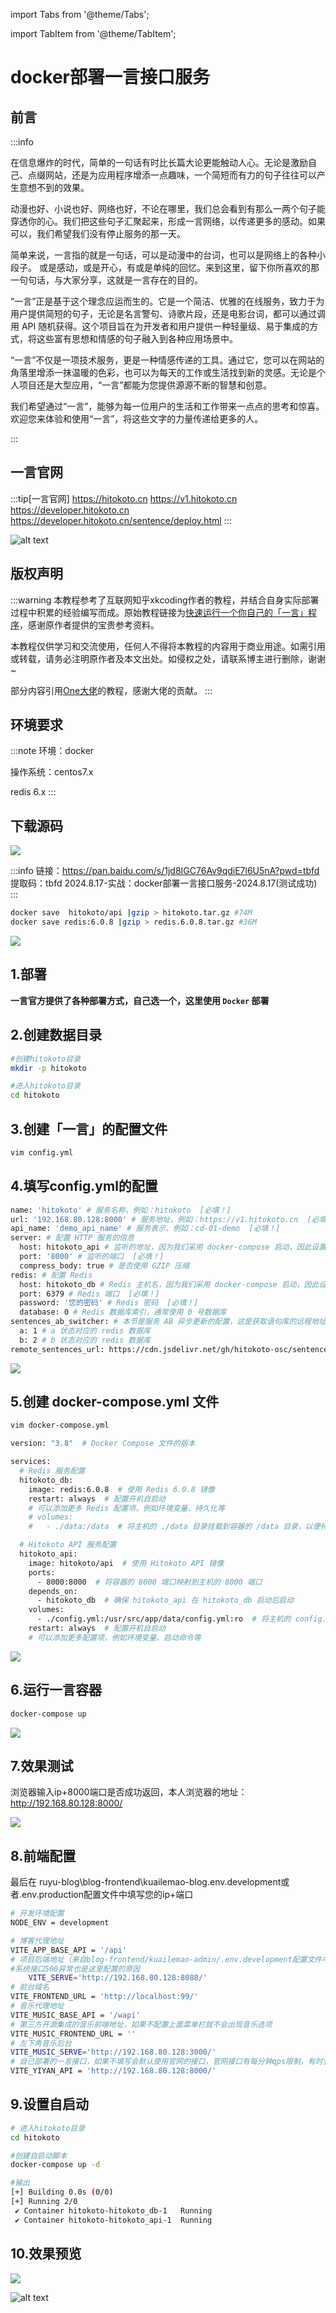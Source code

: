 import Tabs from '@theme/Tabs';

import TabItem from '@theme/TabItem';

# docker部署一言接口服务

## 前言

:::info

在信息爆炸的时代，简单的一句话有时比长篇大论更能触动人心。无论是激励自己、点缀网站，还是为应用程序增添一点趣味，一个简短而有力的句子往往可以产生意想不到的效果。

动漫也好、小说也好、网络也好，不论在哪里，我们总会看到有那么一两个句子能穿透你的心。我们把这些句子汇聚起来，形成一言网络，以传递更多的感动。如果可以，我们希望我们没有停止服务的那一天。

简单来说，一言指的就是一句话，可以是动漫中的台词，也可以是网络上的各种小段子。 或是感动，或是开心，有或是单纯的回忆。来到这里，留下你所喜欢的那一句句话，与大家分享，这就是一言存在的目的。

“一言”正是基于这个理念应运而生的。它是一个简洁、优雅的在线服务，致力于为用户提供简短的句子，无论是名言警句、诗歌片段，还是电影台词，都可以通过调用 API 随机获得。这个项目旨在为开发者和用户提供一种轻量级、易于集成的方式，将这些富有思想和情感的句子融入到各种应用场景中。

“一言”不仅是一项技术服务，更是一种情感传递的工具。通过它，您可以在网站的角落里增添一抹温暖的色彩，也可以为每天的工作或生活找到新的灵感。无论是个人项目还是大型应用，“一言”都能为您提供源源不断的智慧和创意。

我们希望通过“一言”，能够为每一位用户的生活和工作带来一点点的思考和惊喜。欢迎您来体验和使用“一言”，将这些文字的力量传递给更多的人。



:::

## 一言官网
:::tip[一言官网]
<Tabs>
  <TabItem value="apple" label="「一言」官网">https://hitokoto.cn</TabItem>
  <TabItem value="orange" label="「一言」在线 API 地址">https://v1.hitokoto.cn</TabItem>
  <TabItem value="banana" label="「一言」API 文档">https://developer.hitokoto.cn</TabItem>
  <TabItem value="「一言」官方部署文档" label="「一言」官方部署文档">https://developer.hitokoto.cn/sentence/deploy.html</TabItem>
</Tabs>
:::

![alt text](https://ice.frostsky.com/2024/08/18/a8dd3d24afbb1430da16ce03ab3fc59b.png)

## 版权声明

:::warning
本教程参考了互联网知乎xkcoding作者的教程，并结合自身实际部署过程中积累的经验编写而成。原始教程链接为[快速运行一个你自己的「一言」程序](https://zhuanlan.zhihu.com/p/272333970)，感谢原作者提供的宝贵参考资料。

本教程仅供学习和交流使用，任何人不得将本教程的内容用于商业用途。如需引用或转载，请务必注明原作者及本文出处。如侵权之处，请联系博主进行删除，谢谢~

部分内容引用[One大佬](https://wiki.onedayxyy.cn/blog)的教程，感谢大佬的贡献。
:::

## 环境要求

:::note
环境：docker

操作系统：centos7.x

redis 6.x
:::



## 下载源码



![](https://onedayxyy.cn/images/image-20240817234308639.png)

:::info
链接：https://pan.baidu.com/s/1jd8IGC76Av9qdiE7l6U5nA?pwd=tbfd 提取码：tbfd 2024.8.17-实战：docker部署一言接口服务-2024.8.17(测试成功)
:::



```bash
docker save  hitokoto/api |gzip > hitokoto.tar.gz #74M
docker save redis:6.0.8 |gzip > redis.6.0.8.tar.gz #36M
```

![](https://onedayxyy.cn/images/image-20240817233834783.png)

## 1.部署



**一言官方提供了各种部署方式，自己选一个，这里使用 `Docker` 部署**

## 2.创建数据目录

```bash
#创建hitokoto目录
mkdir -p hitokoto

#进入hitokoto目录
cd hitokoto
```



## 3.创建「一言」的配置文件

```bash
vim config.yml
```



## 4.填写config.yml的配置

```bash
name: 'hitokoto' # 服务名称，例如：hitokoto  [必填！]
url: '192.168.80.128:8000' # 服务地址，例如：https://v1.hitokoto.cn  [必填！]
api_name: 'demo_api_name' # 服务表示，例如：cd-01-demo  [必填！]
server: # 配置 HTTP 服务的信息
  host: hitokoto_api # 监听的地址，因为我们采用 docker-compose 启动，因此设置为 service 名称即可  [必填！]
  port: '8000' # 监听的端口  [必填！]
  compress_body: true # 是否使用 GZIP 压缩
redis: # 配置 Redis
  host: hitokoto_db # Redis 主机名，因为我们采用 docker-compose 启动，因此设置为 service 名称即可  [必填！]
  port: 6379 # Redis 端口  [必填！]
  password: '您的密码' # Redis 密码  [必填！]
  database: 0 # Redis 数据库索引，通常使用 0 号数据库
sentences_ab_switcher: # 本节是服务 AB 异步更新的配置，这是获取语句库的远程地址，除非有特殊需求，通常不需要修改保持默认！
  a: 1 # a 状态对应的 redis 数据库
  b: 2 # b 状态对应的 redis 数据库
remote_sentences_url: https://cdn.jsdelivr.net/gh/hitokoto-osc/sentences-bundle@latest/ # 语句库地址，通常默认即可。如果您想使用您自己打包部署的语句库，您可以修改此项
```



![](https://ice.frostsky.com/2024/08/17/399e11e5303a75e8748da5a03be18081.png)



## 5.创建 docker-compose.yml 文件

```bash
vim docker-compose.yml
```



```bash
version: "3.8"  # Docker Compose 文件的版本

services:
  # Redis 服务配置
  hitokoto_db:
    image: redis:6.0.8  # 使用 Redis 6.0.8 镜像
    restart: always  # 配置开机自启动
    # 可以添加更多 Redis 配置项，例如环境变量、持久化等
    # volumes:
    #   - ./data:/data  # 将主机的 ./data 目录挂载到容器的 /data 目录，以便持久化 Redis 数据

  # Hitokoto API 服务配置
  hitokoto_api:
    image: hitokoto/api  # 使用 Hitokoto API 镜像
    ports:
      - 8000:8000  # 将容器的 8000 端口映射到主机的 8000 端口
    depends_on:
      - hitokoto_db  # 确保 hitokoto_api 在 hitokoto_db 启动后启动
    volumes:
      - ./config.yml:/usr/src/app/data/config.yml:ro  # 将主机的 config.yml 文件挂载到容器中的指定路径，并以只读模式挂载
    restart: always  # 配置开机自启动
    # 可以添加更多配置项，例如环境变量、启动命令等
```



![](https://ice.frostsky.com/2024/08/17/fe1d98d3997f5737bcf4d80a1ed04895.png)

## 6.运行一言容器

```bash
docker-compose up
```



![](https://onedayxyy.cn/images/image-20240817225114140.png)



## 7.效果测试

浏览器输入ip+8000端口是否成功返回，本人浏览器的地址：http://192.168.80.128:8000/

![](https://ice.frostsky.com/2024/08/17/a8b86001ec56052486e55e142419d424.png)

## 8.前端配置

最后在 ruyu-blog\blog-frontend\kuailemao-blog.env.development或者.env.production配置文件中填写您的ip+端口



```bash
# 开发环境配置
NODE_ENV = development

# 博客代理地址
VITE_APP_BASE_API = '/api'
# 项目后端地址（来自blog-frontend/kuailemao-admin/.env.development配置文件中VITE_APP_BASE_URL）
#系统接口500异常也是这里配置的原因
    VITE_SERVE='http://192.168.80.128:8088/'
# 前台域名
VITE_FRONTEND_URL = 'http://localhost:99/'
# 音乐代理地址
VITE_MUSIC_BASE_API = '/wapi'
# 第三方开源集成的音乐前端地址，如果不配置上面菜单栏就不会出现音乐选项
VITE_MUSIC_FRONTEND_URL = ''
# 左下角音乐后台
VITE_MUSIC_SERVE='http://192.168.80.128:3000/'
# 自己部署的一言接口，如果不填写会默认使用官网的接口，官网接口有每分钟qps限制，有时会得不到想要的结果
VITE_YIYAN_API = 'http://192.168.80.128:8000/'
```

## 9.设置自启动

```bash
# 进入hitokoto目录
cd hitokoto

#创建自启动脚本
docker-compose up -d

#输出
[+] Building 0.0s (0/0)                                                                                                                     docker:default
[+] Running 2/0
 ✔ Container hitokoto-hitokoto_db-1   Running                                                                                                         0.0s 
 ✔ Container hitokoto-hitokoto_api-1  Running                                                                                                         0.0s 
```

## 10.效果预览

![](https://ice.frostsky.com/2024/08/17/20f1899efb59f95a86879b11543df2f3.png)

![alt text](https://ice.frostsky.com/2024/08/18/249883c85ae91abb55f97b4982741af0.png)